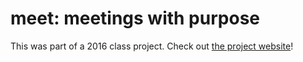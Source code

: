 # meet: meetings with purpose

This was part of a 2016 class project. Check out [the project website](https://hci.stanford.edu/courses/cs194h/2016/wi/projects/meet/)!
